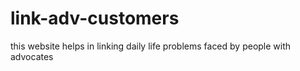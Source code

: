 # link-adv-customers
this website helps in linking daily life problems faced by people with advocates

